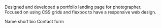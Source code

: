 Designed and developed a portfolio landing page for photographer. 
Focused on using CSS grids and flexbox to have a responsive web design.

Name
short bio
Contact form